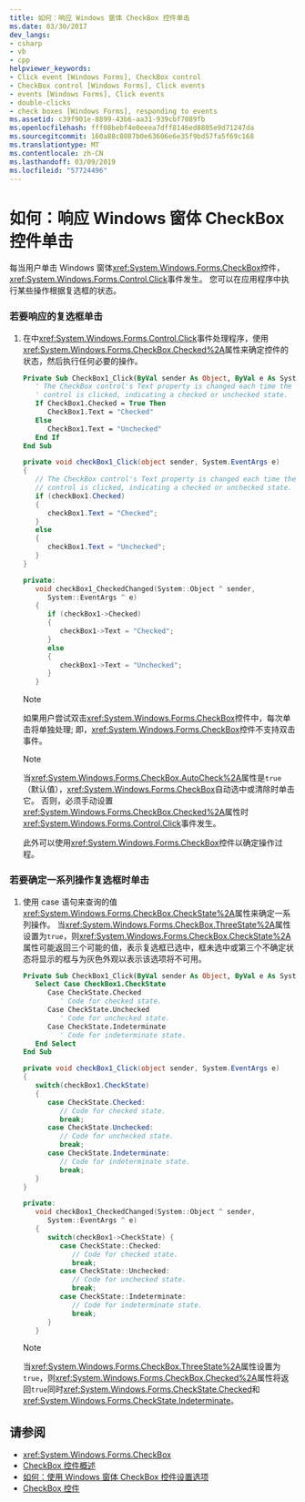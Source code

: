 ```yaml
---
title: 如何：响应 Windows 窗体 CheckBox 控件单击
ms.date: 03/30/2017
dev_langs:
- csharp
- vb
- cpp
helpviewer_keywords:
- Click event [Windows Forms], CheckBox control
- CheckBox control [Windows Forms], Click events
- events [Windows Forms], Click events
- double-clicks
- check boxes [Windows Forms], responding to events
ms.assetid: c39f901e-8899-43b6-aa31-939cbf7089fb
ms.openlocfilehash: fff08bebf4e0eeea7dff8146ed8805e9d71247da
ms.sourcegitcommit: 160a88c8087b0e63606e6e35f9bd57fa5f69c168
ms.translationtype: MT
ms.contentlocale: zh-CN
ms.lasthandoff: 03/09/2019
ms.locfileid: "57724496"
---
```

# <a name="how-to-respond-to-windows-forms-checkbox-clicks"></a>如何：响应 Windows 窗体 CheckBox 控件单击
每当用户单击 Windows 窗体<xref:System.Windows.Forms.CheckBox>控件，<xref:System.Windows.Forms.Control.Click>事件发生。 您可以在应用程序中执行某些操作根据复选框的状态。  
  
### <a name="to-respond-to-checkbox-clicks"></a>若要响应的复选框单击  
  
1.  在中<xref:System.Windows.Forms.Control.Click>事件处理程序，使用<xref:System.Windows.Forms.CheckBox.Checked%2A>属性来确定控件的状态，然后执行任何必要的操作。  
  
    ```vb  
    Private Sub CheckBox1_Click(ByVal sender As Object, ByVal e As System.EventArgs) Handles CheckBox1.Click  
       ' The CheckBox control's Text property is changed each time the   
       ' control is clicked, indicating a checked or unchecked state.  
       If CheckBox1.Checked = True Then  
          CheckBox1.Text = "Checked"  
       Else  
          CheckBox1.Text = "Unchecked"  
       End If  
    End Sub  
    ```  
  
    ```csharp  
    private void checkBox1_Click(object sender, System.EventArgs e)  
    {  
       // The CheckBox control's Text property is changed each time the   
       // control is clicked, indicating a checked or unchecked state.  
       if (checkBox1.Checked)  
       {  
          checkBox1.Text = "Checked";  
       }  
       else  
       {  
          checkBox1.Text = "Unchecked";  
       }  
    }  
    ```  
  
    ```cpp  
    private:  
       void checkBox1_CheckedChanged(System::Object ^ sender,  
          System::EventArgs ^ e)  
       {  
          if (checkBox1->Checked)  
          {  
             checkBox1->Text = "Checked";  
          }  
          else  
          {  
             checkBox1->Text = "Unchecked";  
          }  
       }  
    ```  
  
    > [!NOTE]
    >  如果用户尝试双击<xref:System.Windows.Forms.CheckBox>控件中，每次单击将单独处理; 即，<xref:System.Windows.Forms.CheckBox>控件不支持双击事件。  
  
    > [!NOTE]
    >  当<xref:System.Windows.Forms.CheckBox.AutoCheck%2A>属性是`true`（默认值），<xref:System.Windows.Forms.CheckBox>自动选中或清除时单击它。 否则，必须手动设置<xref:System.Windows.Forms.CheckBox.Checked%2A>属性时<xref:System.Windows.Forms.Control.Click>事件发生。  
  
     此外可以使用<xref:System.Windows.Forms.CheckBox>控件以确定操作过程。  
  
### <a name="to-determine-a-course-of-action-when-a-check-box-is-clicked"></a>若要确定一系列操作复选框时单击  
  
1.  使用 case 语句来查询的值<xref:System.Windows.Forms.CheckBox.CheckState%2A>属性来确定一系列操作。 当<xref:System.Windows.Forms.CheckBox.ThreeState%2A>属性设置为`true`，则<xref:System.Windows.Forms.CheckBox.CheckState%2A>属性可能返回三个可能的值，表示复选框已选中，框未选中或第三个不确定状态将显示的框与为灰色外观以表示该选项将不可用。  
  
    ```vb  
    Private Sub CheckBox1_Click(ByVal sender As Object, ByVal e As System.EventArgs) Handles CheckBox1.Click  
       Select Case CheckBox1.CheckState  
          Case CheckState.Checked  
             ' Code for checked state.  
          Case CheckState.Unchecked  
             ' Code for unchecked state.  
          Case CheckState.Indeterminate  
             ' Code for indeterminate state.  
       End Select   
    End Sub  
    ```  
  
    ```csharp  
    private void checkBox1_Click(object sender, System.EventArgs e)  
    {  
       switch(checkBox1.CheckState)  
       {  
          case CheckState.Checked:  
             // Code for checked state.  
             break;  
          case CheckState.Unchecked:  
             // Code for unchecked state.  
             break;  
          case CheckState.Indeterminate:  
             // Code for indeterminate state.  
             break;  
       }  
    }  
    ```  
  
    ```cpp  
    private:  
       void checkBox1_CheckedChanged(System::Object ^ sender,  
          System::EventArgs ^ e)  
       {  
          switch(checkBox1->CheckState) {  
             case CheckState::Checked:  
                // Code for checked state.  
                break;  
             case CheckState::Unchecked:  
                // Code for unchecked state.  
                break;  
             case CheckState::Indeterminate:  
                // Code for indeterminate state.  
                break;  
          }  
       }  
    ```  
  
    > [!NOTE]
    >  当<xref:System.Windows.Forms.CheckBox.ThreeState%2A>属性设置为`true`，则<xref:System.Windows.Forms.CheckBox.Checked%2A>属性将返回`true`同时<xref:System.Windows.Forms.CheckState.Checked>和<xref:System.Windows.Forms.CheckState.Indeterminate>。  
  
## <a name="see-also"></a>请参阅
- <xref:System.Windows.Forms.CheckBox>
- [CheckBox 控件概述](checkbox-control-overview-windows-forms.md)
- [如何：使用 Windows 窗体 CheckBox 控件设置选项](how-to-set-options-with-windows-forms-checkbox-controls.md)
- [CheckBox 控件](checkbox-control-windows-forms.md)
